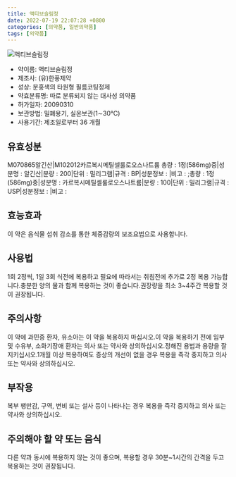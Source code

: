 ```yaml
---
title: 액티브슬림정
date: 2022-07-19 22:07:28 +0800
categories: [의약품, 일반의약품]
tags: [의약품]
---
```

![액티브슬림정](https://nedrug.mfds.go.kr/pbp/cmn/itemImageDownload/147426411393800134)

- 약이름: 액티브슬림정
- 제조사: (유)한풍제약
- 성상: 분홍색의 타원형 필름코팅정제
- 약효분류명: 따로 분류되지 않는 대사성 의약품
- 허가일자: 20090310
- 보관방법: 밀폐용기, 실온보관(1∼30℃)
- 사용기간: 제조일로부터 36 개월
## 유효성분
M070865알긴산|M102012카르복시메틸셀룰로오스나트륨
총량 : 1정(586mg)중|성분명 : 알긴산|분량 : 200|단위 : 밀리그램|규격 : BP|성분정보 : |비고 : ;총량 : 1정(586mg)중|성분명 : 카르복시메틸셀룰로오스나트륨|분량 : 100|단위 : 밀리그램|규격 : USP|성분정보 : |비고 :
## 효능효과
이 약은 음식물 섭취 감소를 통한 체중감량의 보조요법으로 사용합니다.
## 사용법
1회 2정씩, 1일 3회 식전에 복용하고 필요에 따라서는 취침전에 추가로 2정 복용 가능합니다.충분한 양의 물과 함께 복용하는 것이 좋습니다.권장량을 최소 3~4주간 복용할 것이 권장됩니다.
## 주의사항
이 약에 과민증 환자, 유소아는 이 약을 복용하지 마십시오.이 약을 복용하기 전에 임부 및 수유부, 소화기장애 환자는 의사 또는 약사와 상의하십시오.정해진 용법과 용량을 잘 지키십시오.1개월 이상 복용하여도 증상의 개선이 없을 경우 복용을 즉각 중지하고 의사 또는 약사와 상의하십시오.
## 부작용
복부 팽만감, 구역, 변비 또는 설사 등이 나타나는 경우 복용을 즉각 중지하고 의사 또는 약사와 상의하십시오.
## 주의해야 할 약 또는 음식
다른 약과 동시에 복용하지 않는 것이 좋으며, 복용할 경우 30분~1시간의 간격을 두고 복용하는 것이 권장됩니다.
